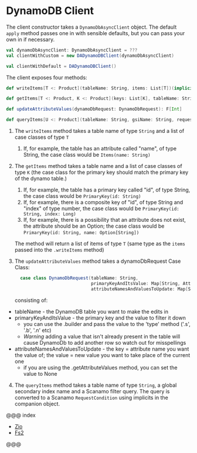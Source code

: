 # DynamoDB Client

The client constructor takes a `DynamoDbAsyncClient` object. The default `apply` method passes one in with sensible defaults, but you can pass your own in if necessary.

```scala
val dynamoDbAsyncClient: DynamoDbAsyncClient = ???
val clientWithCustom = new DADynamoDBClient(dynamoDbAsyncClient)

val clientWithDefault = DADynamoDBClient()
```

The client exposes four methods:

```scala
def writeItems[T <: Product](tableName: String, items: List[T])(implicit format: DynamoFormat[T]): F[BatchWriteItemResponse]

def getItems[T <: Product, K <: Product](keys: List[K], tableName: String)(implicit returnFormat: DynamoFormat[T], keyFormat: DynamoFormat[K]): F[List[T]]

def updateAttributeValues(dynamoDbRequest: DynamoDbRequest): F[Int]

def queryItems[U <: Product](tableName: String, gsiName: String, requestCondition: RequestCondition)(implicit returnTypeFormat: DynamoFormat[U]): F[List[U]]
```

1. The `writeItems` method takes a table name of type `String` and a list of case classes of type `T`
    1. If, for example, the table has an attribute called "name", of type String, the case class would be `Items(name: String)`


2. The `getItems` method takes a table name and a list of case classes of type `K` (the case class for the primary key should match the primary key of the dynamo table.)
    1. If, for example, the table has a primary key called "id", of type String, the case class would be `PrimaryKey(id: String)`
    2. If, for example, there is a composite key of "id", of type String and "index" of type number, the case class would be `PrimaryKey(id: String, index: Long)`
    3. If, for example, there is a possibility that an attribute does not exist, the attribute should be an Option; the case class would be `PrimaryKey(id: String, name: Option[String])`

   The method will return a list of items of type `T` (same type as the `items` passed into the `.writeItems` method)


3. The `updateAttributeValues` method takes a dynamoDbRequest Case Class:

    ```scala
      case class DynamoDbRequest(tableName: String,
                                 primaryKeyAndItsValue: Map[String, AttributeValue],
                                 attributeNamesAndValuesToUpdate: Map[String, Option[AttributeValue]])
    ```
   consisting of:

- tableName - the DynamoDB table you want to make the edits in
- primaryKeyAndItsValue - the primary key and the value to filter it down
    - you can use the .builder and pass the value to the 'type' method ('.s', '.b', '.n' etc)
    - *Warning* adding a value that isn't already present in the table will cause DynamoDb to add another row so watch out for misspellings
- attributeNamesAndValuesToUpdate - the key = attribute name you want the value of; the value = new value you want to take place of the current one
    - if you are using the .getAttributeValues method, you can set the value to None


4. The `queryItems` method takes a table name of type `String`, a global secondary index name and a Scanamo filter query. The query is converted to a Scanamo `RequestCondition` using implicits in the companion object.


@@@ index

* [Zio](zio.md)
* [Fs2](fs2.md)

@@@
